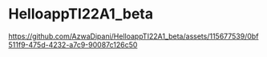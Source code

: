# HelloappTI22A1_beta

https://github.com/AzwaDipani/HelloappTI22A1_beta/assets/115677539/0bf511f9-475d-4232-a7c9-90087c126c50

